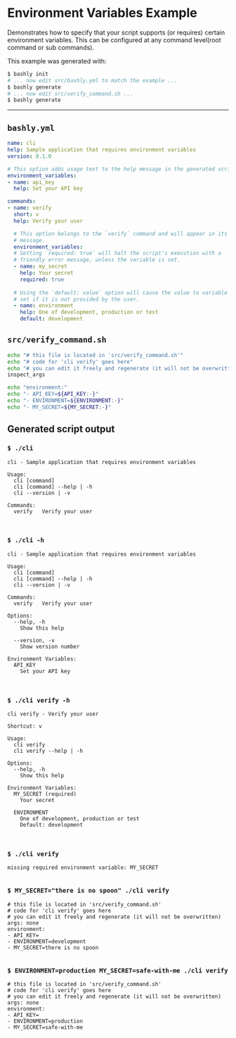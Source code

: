 # Environment Variables Example

Demonstrates how to specify that your script supports (or requires) certain
environment variables. This can be configured at any command level(root command
or sub commands).

This example was generated with:

```bash
$ bashly init
# ... now edit src/bashly.yml to match the example ...
$ bashly generate
# ... now edit src/verify_command.sh ...
$ bashly generate
```

<!-- include: src/verify_command.sh -->

-----

## `bashly.yml`

```yaml
name: cli
help: Sample application that requires environment variables
version: 0.1.0

# This option adds usage text to the help message in the generated script.
environment_variables:
- name: api_key
  help: Set your API key

commands:
- name: verify
  short: v
  help: Verify your user

  # This option belongs to the `verify` command and will appear in its help
  # message.
  environment_variables:
  # Setting `required: true` will halt the script's execution with a
  # friendly error message, unless the variable is set.
  - name: my_secret
    help: Your secret
    required: true
  
  # Using the `default: value` option will cause the value to variable to be 
  # set if it is not provided by the user.
  - name: environment
    help: One of development, production or test
    default: development
```

## `src/verify_command.sh`

```bash
echo "# this file is located in 'src/verify_command.sh'"
echo "# code for 'cli verify' goes here"
echo "# you can edit it freely and regenerate (it will not be overwritten)"
inspect_args

echo "environment:"
echo "- API_KEY=${API_KEY:-}"
echo "- ENVIRONMENT=${ENVIRONMENT:-}"
echo "- MY_SECRET=${MY_SECRET:-}"

```


## Generated script output

### `$ ./cli`

```shell
cli - Sample application that requires environment variables

Usage:
  cli [command]
  cli [command] --help | -h
  cli --version | -v

Commands:
  verify   Verify your user



```

### `$ ./cli -h`

```shell
cli - Sample application that requires environment variables

Usage:
  cli [command]
  cli [command] --help | -h
  cli --version | -v

Commands:
  verify   Verify your user

Options:
  --help, -h
    Show this help

  --version, -v
    Show version number

Environment Variables:
  API_KEY
    Set your API key



```

### `$ ./cli verify -h`

```shell
cli verify - Verify your user

Shortcut: v

Usage:
  cli verify
  cli verify --help | -h

Options:
  --help, -h
    Show this help

Environment Variables:
  MY_SECRET (required)
    Your secret

  ENVIRONMENT
    One of development, production or test
    Default: development



```

### `$ ./cli verify`

```shell
missing required environment variable: MY_SECRET


```

### `$ MY_SECRET="there is no spoon" ./cli verify`

```shell
# this file is located in 'src/verify_command.sh'
# code for 'cli verify' goes here
# you can edit it freely and regenerate (it will not be overwritten)
args: none
environment:
- API_KEY=
- ENVIRONMENT=development
- MY_SECRET=there is no spoon


```

### `$ ENVIRONMENT=production MY_SECRET=safe-with-me ./cli verify`

```shell
# this file is located in 'src/verify_command.sh'
# code for 'cli verify' goes here
# you can edit it freely and regenerate (it will not be overwritten)
args: none
environment:
- API_KEY=
- ENVIRONMENT=production
- MY_SECRET=safe-with-me


```



